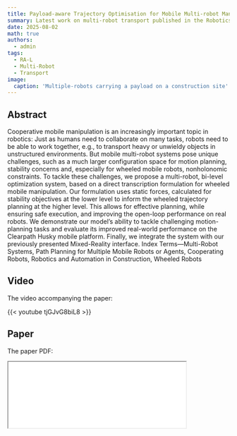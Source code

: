 ```yaml
---
title: Payload-aware Trajectory Optimisation for Mobile Multi-robot Manipulation with Tip-Over Avoidance
summary: Latest work on multi-robot transport published in the Robotics and Automation Letters (RA-L)
date: 2025-08-02
math: true
authors:
  - admin
tags:
  - RA-L
  - Multi-Robot
  - Transport
image:
  caption: 'Multiple-robots carrying a payload on a construction site'
---
```


## Abstract

Cooperative mobile manipulation is an increasingly important topic in robotics: Just as humans need to collaborate on many tasks, robots need to be able to work together, e.g., to transport heavy or unwieldy objects in unstructured environments. But mobile multi-robot systems pose unique challenges, such as a much larger configuration space for motion planning, stability concerns and, especially for wheeled mobile robots, nonholonomic constraints. To tackle these challenges, we propose a multi-robot, bi-level optimization system, based on a direct transcription formulation for wheeled mobile manipulation. Our formulation uses static forces, calculated for stability objectives at the lower level to inform the wheeled trajectory planning at the higher level. This allows for effective planning, while ensuring safe execution, and improving the open-loop performance on real robots. We demonstrate our model’s ability to tackle challenging motion-planning tasks and evaluate its improved real-world performance on the Clearpath Husky mobile platform. Finally, we integrate the system with our previously presented Mixed-Reality interface. Index Terms—Multi-Robot Systems, Path Planning for Multiple Mobile Robots or Agents, Cooperating Robots, Robotics and Automation in Construction, Wheeled Robots

## Video

The video accompanying the paper:

{{< youtube tjGJvG8biL8 >}}

## Paper

The paper PDF:

<iframe src="multi-robot-manipulation-RAL.pdf" width="80%"></iframe>